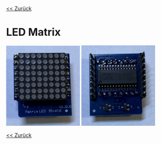 [<< Zurück](../README.md)

# LED Matrix

<img src="Bilder/LED_Matrix_vorne.JPEG" alt="drawing" width="200"/>
<img src="Bilder/LED_Matrix_hinten.JPEG" alt="drawing" width="200"/>

[<< Zurück](../README.md)